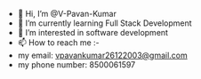 - 👋 Hi, I’m @V-Pavan-Kumar
- 🌱 I’m currently learning Full Stack Development
- 👀 I’m interested in software development
- 📫 How to reach me :-
- my email: vpavankumar26122003@gmail.com
- my phone number: 8500061597
